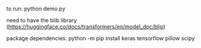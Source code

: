 to run: python demo.py 

need to have the blib library (https://huggingface.co/docs/transformers/en/model_doc/blip) 

package dependencies: 
python -m pip install 
keras
tensorflow
pillow 
scipy
